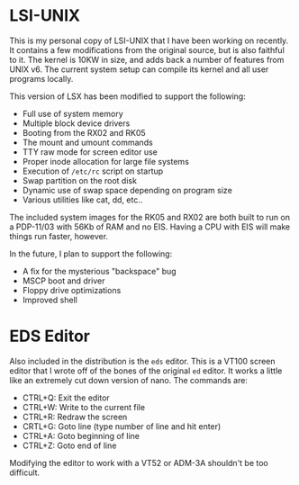 # LSI-UNIX
This is my personal copy of LSI-UNIX that I have been working on recently. It contains a few modifications from the original source, but is also faithful to it. The kernel is 10KW in size, and adds back a number of features from UNIX v6. The current system setup can compile its kernel and all user programs locally.

This version of LSX has been modified to support the following:

- Full use of system memory
- Multiple block device drivers
- Booting from the RX02 and RK05
- The mount and umount commands
- TTY raw mode for screen editor use
- Proper inode allocation for large file systems
- Execution of `/etc/rc` script on startup
- Swap partition on the root disk
- Dynamic use of swap space depending on program size
- Various utilities like cat, dd, etc..

The included system images for the RK05 and RX02 are both built to run on a PDP-11/03 with 56Kb of RAM and no EIS. Having a CPU with EIS will make things run faster, however.

In the future, I plan to support the following:
- A fix for the mysterious "backspace" bug
- MSCP boot and driver
- Floppy drive optimizations
- Improved shell

# EDS Editor
Also included in the distribution is the `eds` editor. This is a VT100 screen editor that I wrote off of the bones of the original `ed` editor. It works a little like an extremely cut down version of nano. The commands are:

- CTRL+Q: Exit the editor
- CTRL+W: Write to the current file
- CTRL+R: Redraw the screen
- CRTL+G: Goto line (type number of line and hit enter)
- CTRL+A: Goto beginning of line
- CTRL+Z: Goto end of line

Modifying the editor to work with a VT52 or ADM-3A shouldn't be too difficult.
